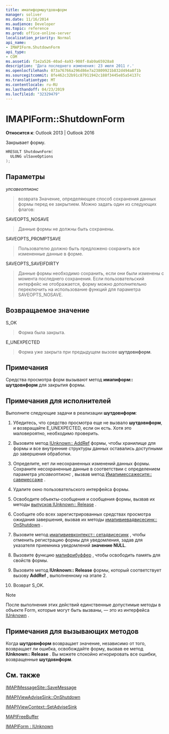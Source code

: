 ```yaml
---
title: имапиформшутдовнформ
manager: soliver
ms.date: 11/16/2014
ms.audience: Developer
ms.topic: reference
ms.prod: office-online-server
localization_priority: Normal
api_name:
- IMAPIForm.ShutdownForm
api_type:
- COM
ms.assetid: f1e2a526-40ad-4a93-908f-8ab9a65928a8
description: 'Дата последнего изменения: 23 июля 2011 г.'
ms.openlocfilehash: 073a76766a296d86e7a23809921b832d494a8f1b
ms.sourcegitcommit: 8fe462c32b91c87911942c188f3445e85a54137c
ms.translationtype: MT
ms.contentlocale: ru-RU
ms.lasthandoff: 04/23/2019
ms.locfileid: "32329479"
---
```

# <a name="imapiformshutdownform"></a>IMAPIForm::ShutdownForm

  
  
**Относится к**: Outlook 2013 | Outlook 2016 
  
Закрывает форму.
  
```cpp
HRESULT ShutdownForm(
  ULONG ulSaveOptions
);
```

## <a name="parameters"></a>Параметры

 _улсавеоптионс_
  
> возврата Значение, определяющее способ сохранения данных формы перед ее закрытием. Можно задать один из следующих флагов:
    
SAVEOPTS_NOSAVE 
  
> Данные формы не должны быть сохранены.
    
SAVEOPTS_PROMPTSAVE 
  
> Пользователю должно быть предложено сохранить все измененные данные в форме.
    
SAVEOPTS_SAVEIFDIRTY 
  
> Данные формы необходимо сохранить, если они были изменены с момента последнего сохранения. Если пользовательский интерфейс не отображается, форму можно дополнительно переключить на использование функций для параметра SAVEOPTS_NOSAVE.
    
## <a name="return-value"></a>Возвращаемое значение

S_OK 
  
> Форма была закрыта.
    
E_UNEXPECTED 
  
> Форма уже закрыта при предыдущем вызове **шутдовнформ**.
    
## <a name="remarks"></a>Примечания

Средства просмотра форм вызывают метод **имапиформ:: шутдовнформ** для закрытия формы. 
  
## <a name="notes-to-implementers"></a>Примечания для исполнителей

Выполните следующие задачи в реализации **шутдовнформ**:
  
1. Убедитесь, что средство просмотра еще не вызвало **шутдовнформ**, и возвращайте E_UNEXPECTED, если он есть. Хотя это маловероятно, необходимо проверить.
    
2. Вызовите метод [IUnknown:: AddRef](https://msdn.microsoft.com/library/ms691379%28VS.85%29.aspx) формы, чтобы хранилище для формы и все внутренние структуры данных оставались доступными до завершения обработки. 
    
3. Определите, нет ли несохраненных изменений данных формы. Сохраните несохраненные данные в соответствии с определением параметра _улсавеоптионс_ , вызвав метод [Имапимессажесите:: савемессаже](imapimessagesite-savemessage.md) . 
    
4. Удалите окно пользовательского интерфейса формы.
    
5. Освободите объекты-сообщения и сообщения формы, вызвав их методы [выпусков IUnknown:: Release](https://msdn.microsoft.com/library/ms682317%28v=VS.85%29.aspx) . 
    
6. Сообщите обо всех зарегистрированных средствах просмотра ожидания завершения, вызвав их методы [имапивиевадвисесинк:: OnShutdown](imapiviewadvisesink-onshutdown.md) . 
    
7. Вызовите метод [имапивиевконтекст:: сетадвисесинк](imapiviewcontext-setadvisesink.md) , чтобы отменить регистрацию формы для уведомления, задав для указателя приемника уведомлений **значение NULL**.
    
8. Вызовите функцию [мапифрибуффер](mapifreebuffer.md) , чтобы освободить память для свойств формы. 
    
9. Вызовите метод **IUnknown:: Release** формы, который соответствует вызову **AddRef** , выполненному на этапе 2. 
    
10. Возврат S_OK.
    
> [!NOTE]
> После выполнения этих действий единственные допустимые методы в объекте Form, которые могут быть вызваны, — это из интерфейса [IUnknown](https://msdn.microsoft.com/library/ms680509%28v=VS.85%29.aspx) . 
  
## <a name="notes-to-callers"></a>Примечания для вызывающих методов

Когда **шутдовнформ** возвращает значение, независимо от того, возвращает ли ошибка, освобождайте форму, вызвав ее метод **IUnknown:: Release** . Вы можете спокойно игнорировать все ошибки, возвращенные **шутдовнформ**.
  
## <a name="see-also"></a>См. также



[IMAPIMessageSite::SaveMessage](imapimessagesite-savemessage.md)
  
[IMAPIViewAdviseSink::OnShutdown](imapiviewadvisesink-onshutdown.md)
  
[IMAPIViewContext::SetAdviseSink](imapiviewcontext-setadvisesink.md)
  
[MAPIFreeBuffer](mapifreebuffer.md)
  
[IMAPIForm : IUnknown](imapiformiunknown.md)

